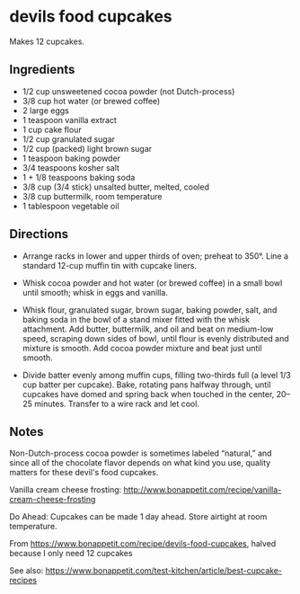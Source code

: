 # devils food cupcakes

Makes 12 cupcakes.

## Ingredients

* 1/2 cup unsweetened cocoa powder (not Dutch-process)
* 3/8 cup hot water (or brewed coffee)
* 2 large eggs
* 1 teaspoon vanilla extract
* 1 cup cake flour
* 1/2 cup granulated sugar
* 1/2 cup (packed) light brown sugar
* 1 teaspoon baking powder
* 3/4 teaspoons kosher salt
* 1 + 1/8 teaspoons baking soda
* 3/8 cup (3/4 stick) unsalted butter, melted, cooled
* 3/8 cup buttermilk, room temperature
* 1 tablespoon vegetable oil

## Directions

* Arrange racks in lower and upper thirds of oven; preheat to 350°. Line a standard 12-cup muffin tin with cupcake liners.

* Whisk cocoa powder and hot water (or brewed coffee) in a small bowl until smooth; whisk in eggs and vanilla.

* Whisk flour, granulated sugar, brown sugar, baking powder, salt, and baking soda in the bowl of a stand mixer fitted with the whisk attachment. Add butter, buttermilk, and oil and beat on medium-low speed, scraping down sides of bowl, until flour is evenly distributed and mixture is smooth. Add cocoa powder mixture and beat just until smooth.

* Divide batter evenly among muffin cups, filling two-thirds full (a level 1/3 cup batter per cupcake). Bake, rotating pans halfway through, until cupcakes have domed and spring back when touched in the center, 20–25 minutes. Transfer to a wire rack and let cool.


## Notes

Non-Dutch-process cocoa powder is sometimes labeled “natural,” and since all of the chocolate flavor depends on what kind you use, quality matters for these devil's food cupcakes.

Vanilla cream cheese frosting: http://www.bonappetit.com/recipe/vanilla-cream-cheese-frosting

Do Ahead: Cupcakes can be made 1 day ahead. Store airtight at room temperature.

From https://www.bonappetit.com/recipe/devils-food-cupcakes, halved because I only need 12 cupcakes

See also: https://www.bonappetit.com/test-kitchen/article/best-cupcake-recipes
